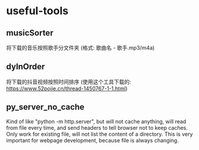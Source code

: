 # useful-tools

## musicSorter

将下载的音乐按照歌手分文件夹 (格式: 歌曲名 - 歌手.mp3/m4a)

## dyInOrder

将下载的抖音视频按照时间排序 (使用这个工具下载的: https://www.52pojie.cn/thread-1450767-1-1.html)

## py_server_no_cache

Kind of like "python -m http.server", but will not cache anything, will read from file every time, and send headers to tell browser not to keep caches. Only work for existing file, will not list the content of a directory. This is very important for webpage development, because file is always changing.

